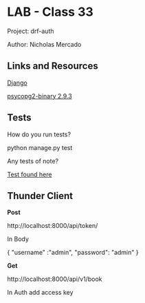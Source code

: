 # LAB - Class 33

Project: drf-auth

Author: Nicholas Mercado

## Links and Resources

[Django](https://www.djangoproject.com/)

[psycopg2-binary 2.9.3](https://pypi.org/project/psycopg2-binary/)

## Tests

How do you run tests?

python manage.py test

Any tests of note?

[Test found here](book/tests.py)

## Thunder Client

**Post**

http://localhost:8000/api/token/

In Body

{
    "username" :"admin",
    "password": "admin"
}

**Get**

http://localhost:8000/api/v1/book

In Auth add access key
